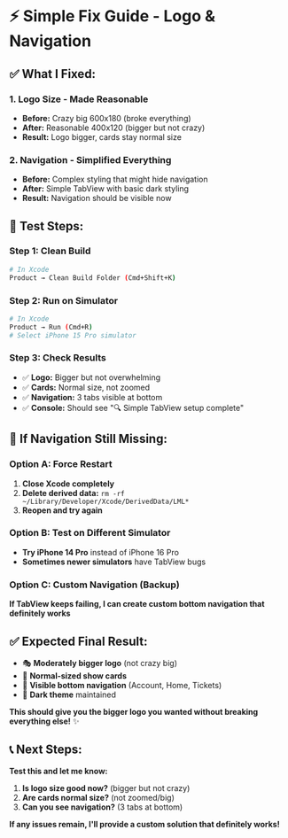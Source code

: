 # ⚡ Simple Fix Guide - Logo & Navigation

## ✅ **What I Fixed:**

### **1. Logo Size - Made Reasonable**
- **Before:** Crazy big 600x180 (broke everything)
- **After:** Reasonable 400x120 (bigger but not crazy)
- **Result:** Logo bigger, cards stay normal size

### **2. Navigation - Simplified Everything**
- **Before:** Complex styling that might hide navigation
- **After:** Simple TabView with basic dark styling
- **Result:** Navigation should be visible now

## 🚀 **Test Steps:**

### **Step 1: Clean Build**
```bash
# In Xcode
Product → Clean Build Folder (Cmd+Shift+K)
```

### **Step 2: Run on Simulator**
```bash
# In Xcode  
Product → Run (Cmd+R)
# Select iPhone 15 Pro simulator
```

### **Step 3: Check Results**
- ✅ **Logo:** Bigger but not overwhelming
- ✅ **Cards:** Normal size, not zoomed
- ✅ **Navigation:** 3 tabs visible at bottom
- ✅ **Console:** Should see "🔍 Simple TabView setup complete"

## 🚨 **If Navigation Still Missing:**

### **Option A: Force Restart**
1. **Close Xcode completely**
2. **Delete derived data:** `rm -rf ~/Library/Developer/Xcode/DerivedData/LML*`
3. **Reopen and try again**

### **Option B: Test on Different Simulator**
- **Try iPhone 14 Pro** instead of iPhone 16 Pro
- **Sometimes newer simulators** have TabView bugs

### **Option C: Custom Navigation (Backup)**
**If TabView keeps failing, I can create custom bottom navigation that definitely works**

## ✅ **Expected Final Result:**
- 🎭 **Moderately bigger logo** (not crazy big)
- 📱 **Normal-sized show cards** 
- 🔵 **Visible bottom navigation** (Account, Home, Tickets)
- 🎨 **Dark theme** maintained

**This should give you the bigger logo you wanted without breaking everything else!** ✨

## 📞 **Next Steps:**
**Test this and let me know:**
1. **Is logo size good now?** (bigger but not crazy)
2. **Are cards normal size?** (not zoomed/big)
3. **Can you see navigation?** (3 tabs at bottom)

**If any issues remain, I'll provide a custom solution that definitely works!** 